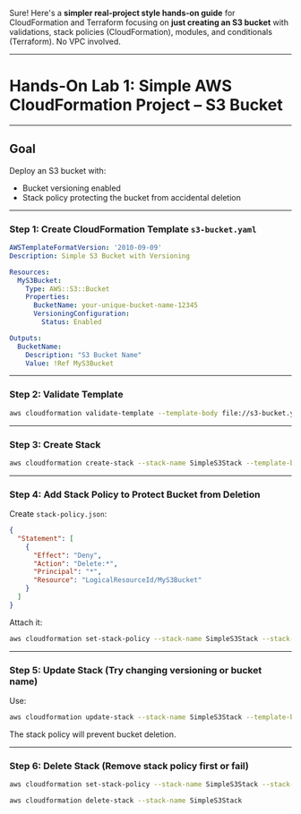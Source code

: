 Sure! Here's a **simpler real-project style hands-on guide** for CloudFormation and Terraform focusing on **just creating an S3 bucket** with validations, stack policies (CloudFormation), modules, and conditionals (Terraform). No VPC involved.

---

# Hands-On Lab 1: Simple AWS CloudFormation Project – S3 Bucket

---

## Goal

Deploy an S3 bucket with:

* Bucket versioning enabled
* Stack policy protecting the bucket from accidental deletion

---

### Step 1: Create CloudFormation Template `s3-bucket.yaml`

```yaml
AWSTemplateFormatVersion: '2010-09-09'
Description: Simple S3 Bucket with Versioning

Resources:
  MyS3Bucket:
    Type: AWS::S3::Bucket
    Properties:
      BucketName: your-unique-bucket-name-12345
      VersioningConfiguration:
        Status: Enabled

Outputs:
  BucketName:
    Description: "S3 Bucket Name"
    Value: !Ref MyS3Bucket
```

---

### Step 2: Validate Template

```bash
aws cloudformation validate-template --template-body file://s3-bucket.yaml
```

---

### Step 3: Create Stack

```bash
aws cloudformation create-stack --stack-name SimpleS3Stack --template-body file://s3-bucket.yaml
```

---

### Step 4: Add Stack Policy to Protect Bucket from Deletion

Create `stack-policy.json`:

```json
{
  "Statement": [
    {
      "Effect": "Deny",
      "Action": "Delete:*",
      "Principal": "*",
      "Resource": "LogicalResourceId/MyS3Bucket"
    }
  ]
}
```

Attach it:

```bash
aws cloudformation set-stack-policy --stack-name SimpleS3Stack --stack-policy-body file://stack-policy.json
```

---

### Step 5: Update Stack (Try changing versioning or bucket name)

Use:

```bash
aws cloudformation update-stack --stack-name SimpleS3Stack --template-body file://s3-bucket.yaml
```

The stack policy will prevent bucket deletion.

---

### Step 6: Delete Stack (Remove stack policy first or fail)

```bash
aws cloudformation set-stack-policy --stack-name SimpleS3Stack --stack-policy-body '{}'

aws cloudformation delete-stack --stack-name SimpleS3Stack
```
